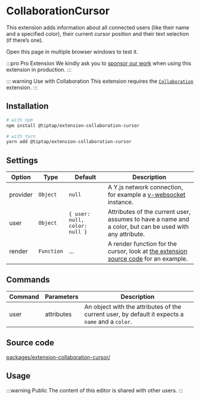 # CollaborationCursor
This extension adds information about all connected users (like their name and a specified color), their current cursor position and their text selection (if there’s one).

Open this page in multiple browser windows to test it.

:::pro Pro Extension
We kindly ask you to [sponsor our work](/sponsor) when using this extension in production.
:::

::: warning Use with Collaboration
This extension requires the [`Collaboration`](/api/extensions/collaboration) extension.
:::

## Installation
```bash
# with npm
npm install @tiptap/extension-collaboration-cursor

# with Yarn
yarn add @tiptap/extension-collaboration-cursor
```

## Settings
| Option   | Type       | Default                       | Description                                                                                                                                                                         |
| -------- | ---------- | ----------------------------- | ----------------------------------------------------------------------------------------------------------------------------------------------------------------------------------- |
| provider | `Object`   | `null`                        | A Y.js network connection, for example a [y-websocket](https://github.com/yjs/y-websocket) instance.                                                                                |
| user     | `Object`   | `{ user: null, color: null }` | Attributes of the current user, assumes to have a name and a color, but can be used with any attribute.                                                                             |
| render   | `Function` | …                             | A render function for the cursor, look at [the extension source code](https://github.com/ueberdosis/tiptap-next/blob/main/packages/extension-collaboration-cursor/) for an example. |

## Commands
| Command | Parameters | Description                                                                                      |
| ------- | ---------- | ------------------------------------------------------------------------------------------------ |
| user    | attributes | An object with the attributes of the current user, by default it expects a `name` and a `color`. |

## Source code
[packages/extension-collaboration-cursor/](https://github.com/ueberdosis/tiptap-next/blob/main/packages/extension-collaboration-cursor/)

## Usage
:::warning Public
The content of this editor is shared with other users.
:::
<demo name="Extensions/CollaborationCursor" highlight="11,38-44" />
